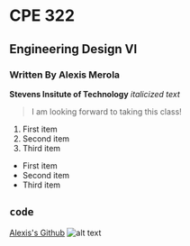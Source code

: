 # CPE 322
## Engineering Design VI
### Written By Alexis Merola

**Stevens Insitute of Technology**
*italicized text*

> I am looking forward to taking this class!

1. First item
2. Second item
3. Third item
   
- First item
- Second item
- Third item
  
`code`
---
[Alexis's Github](https://www.example.com)
![alt text](image.jpg)
